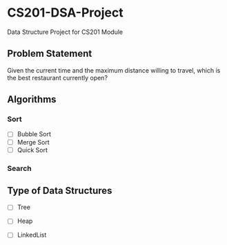 # CS201-DSA-Project

Data Structure Project for CS201 Module

## Problem Statement
Given the current time and the maximum distance willing to travel, which is the best restaurant currently open?

## Algorithms

### Sort
- [ ] Bubble Sort
- [ ] Merge Sort
- [ ] Quick Sort

### Search


## Type of Data Structures
- [ ] Tree
- [ ] Heap
- [ ] LinkedList
  
